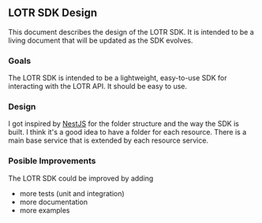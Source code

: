 ## LOTR SDK Design

This document describes the design of the LOTR SDK. It is intended to be a
living document that will be updated as the SDK evolves.

### Goals

The LOTR SDK is intended to be a lightweight, easy-to-use SDK for interacting
with the LOTR API. It should be easy to use.


### Design

I got inspired by [NestJS](https://nestjs.com/) for the folder structure and
the way the SDK is built. I think it's a good idea to have a folder for each
resource. 
There is a main base service that is extended by each resource service.


### Posible Improvements

The LOTR SDK could be improved by adding 
- more tests (unit and integration)
- more documentation
- more examples

